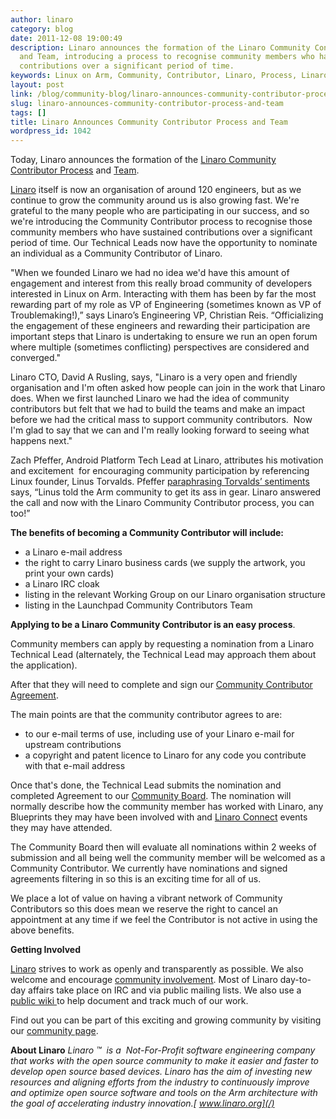 ```yaml
---
author: linaro
category: blog
date: 2011-12-08 19:00:49
description: Linaro announces the formation of the Linaro Community Contributor Process
  and Team, introducing a process to recognise community members who have sustained
  contributions over a significant period of time.
keywords: Linux on Arm, Community, Contributor, Linaro, Process, Linaro Connect, Announcement
layout: post
link: /blog/community-blog/linaro-announces-community-contributor-process-and-team/
slug: linaro-announces-community-contributor-process-and-team
tags: []
title: Linaro Announces Community Contributor Process and Team
wordpress_id: 1042
---
```


Today, Linaro announces the formation of the [Linaro Community Contributor Process](https://wiki-archive.linaro.org/CommunityContributor) and [Team](https://wiki-archive.linaro.org/CommunityContributor).

[Linaro](/) itself is now an organisation of around 120 engineers, but as we continue to grow the community around us is also growing fast. We're grateful to the many people who are participating in our success, and so we're introducing the Community Contributor process to recognise those community members who have sustained contributions over a significant period of time. Our Technical Leads now have the opportunity to nominate an individual as a Community Contributor of Linaro.

"When we founded Linaro we had no idea we'd have this amount of engagement and interest from this really broad community of developers interested in Linux on Arm. Interacting with them has been by far the most rewarding part of my role as VP of Engineering (sometimes known as VP of Troublemaking!),” says Linaro’s Engineering VP, Christian Reis. “Officializing the engagement of these engineers and rewarding their participation are important steps that Linaro is undertaking to ensure we run an open forum where multiple (sometimes conflicting) perspectives are considered and converged."

Linaro CTO, David A Rusling, says, "Linaro is a very open and friendly organisation and I'm often asked how people can join in the work that Linaro does. When we first launched Linaro we had the idea of community contributors but felt that we had to build the teams and make an impact before we had the critical mass to support community contributors.  Now I'm glad to say that we can and I'm really looking forward to seeing what happens next."

Zach Pfeffer, Android Platform Tech Lead at Linaro, attributes his motivation and excitement  for encouraging community participation by referencing Linux founder, Linus Torvalds. Pfeffer [paraphrasing Torvalds’ sentiments](https://lkml.org/lkml/2011/3/17/492) says, “Linus told the Arm community to get its ass in gear. Linaro answered the call and now with the Linaro Community Contributor process, you can too!”

**The benefits of becoming a Community Contributor will include:**

- a Linaro e-mail address
- the right to carry Linaro business cards (we supply the artwork, you print your own cards)
- a Linaro IRC cloak
- listing in the relevant Working Group on our Linaro organisation structure
- listing in the Launchpad Community Contributors Team

**Applying to be a Linaro Community Contributor is an easy process**.

Community members can apply by requesting a nomination from a Linaro Technical Lead (alternately, the Technical Lead may approach them about the application).

After that they will need to complete and sign our [Community Contributor Agreement](https://wiki-archive.linaro.org/CommunityContributor?action=AttachFile&do=view&target=Linaro_Contributor_Agreement_%28individual%29_25_11_11.pdf).

The main points are that the community contributor agrees to are:

- to our e-mail terms of use, including use of your Linaro e-mail for upstream contributions
- a copyright and patent licence to Linaro for any code you contribute with that e-mail address

Once that's done, the Technical Lead submits the nomination and completed Agreement to our [Community Board](https://wiki-archive.linaro.org/CommunityContributor/CommunityBoard). The nomination will normally describe how the community member has worked with Linaro, any Blueprints they may have been involved with and [Linaro Connect](https://connect.linaro.org/) events they may have attended.

The Community Board then will evaluate all nominations within 2 weeks of submission and all being well the community member will be welcomed as a Community Contributor. We currently have nominations and signed agreements filtering in so this is an exciting time for all of us.

We place a lot of value on having a vibrant network of Community Contributors so this does mean we reserve the right to cancel an appointment at any time if we feel the Contributor is not active in using the above benefits.

**Getting Involved**

[Linaro](/) strives to work as openly and transparently as possible. We also welcome and encourage [community involvement](/resources/). Most of Linaro day-to-day affairs take place on IRC and via public mailing lists. We also use a [public wiki ](https://wiki-archive.linaro.org/)to help document and track much of our work.

Find out you can be part of this exciting and growing community by visiting our [community page](/resources/).

**About Linaro**
_Linaro ™  is a  Not-For-Profit software engineering company that works with the open source community to make it easier and faster to develop open source based devices. Linaro has the aim of investing new resources and aligning efforts from the industry to continuously improve and optimize open source software and tools on the Arm architecture with the goal of accelerating industry innovation.[ www.linaro.org](/)_